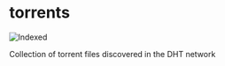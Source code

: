 torrents 
========
![Indexed](https://img.shields.io/badge/indexed-214326-blue)

Collection of torrent files discovered in the DHT network
